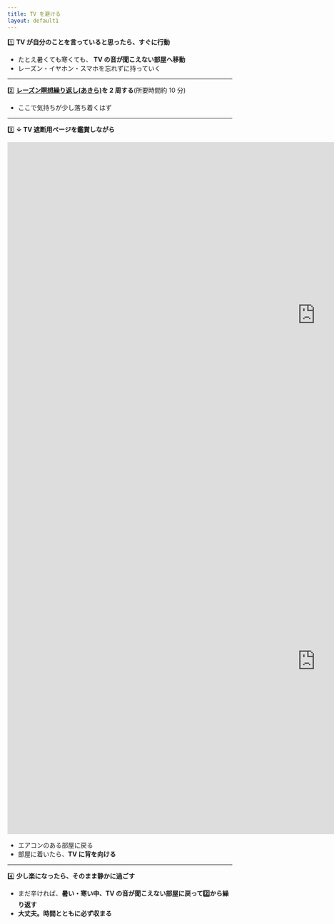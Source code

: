 ```yaml
---
title: TV を避ける
layout: default1
---
```

1️⃣ **TV が自分のことを言っていると思ったら、すぐに行動**

<!--* 飲める薬(頓服など)があれば、それを飲む。-->
* たとえ暑くても寒くても、
  **TV の音が聞こえない部屋へ移動**
* レーズン・イヤホン・スマホを忘れずに持っていく

---

2️⃣ **[レーズン瞑想繰り返し(あきら)](https://drive.google.com/file/d/1jkf0O5cDtmI8oqrsiaE-7ur0YKvS751l/view?usp=drive_link)を 2 周する**(所要時間約 10 分)

* ここで気持ちが少し落ち着くはず

---

3️⃣ **↓ TV 遮断用ページを鑑賞しながら**
<iframe width="1380" height="776" src="https://www.youtube.com/embed/pbuIPRqLisE" title="【朗読】【新美南吉】手袋を買いに　前編【暁月夜の朗読会】" frameborder="0" allow="accelerometer; autoplay; clipboard-write; encrypted-media; gyroscope; picture-in-picture; web-share" referrerpolicy="strict-origin-when-cross-origin" allowfullscreen></iframe>
<iframe width="1380" height="776" src="https://www.youtube.com/embed/GvG32Kfl0_4" title="【朗読】【新美南吉】手袋を買いに　後編【暁月夜の朗読会】" frameborder="0" allow="accelerometer; autoplay; clipboard-write; encrypted-media; gyroscope; picture-in-picture; web-share" referrerpolicy="strict-origin-when-cross-origin" allowfullscreen></iframe>

* エアコンのある部屋に戻る
* 部屋に着いたら、**TV に背を向ける**

---

4️⃣ **少し楽になったら、そのまま静かに過ごす**

* まだ辛ければ、**暑い・寒い中、TV の音が聞こえない部屋に戻って2️⃣から繰り返す**
* **大丈夫。時間とともに必ず収まる**
